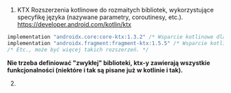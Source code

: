 1) KTX
Rozszerzenia kotlinowe do rozmaitych bibliotek, wykorzystujące specyfikę języka (nazywane parametry, coroutinesy, etc.).
https://developer.android.com/kotlin/ktx

```kotlin
implementation "androidx.core:core-ktx:1.3.2" /* Wsparcie kotlinowe dla różnych paczek. */
implementation "androidx.fragment:fragment-ktx:1.5.5" /* Wsparcie kotlinowe dla API fragmentów. */
/* Etc., może być więcej takich rozszerzeń. */
```

**Nie trzeba definiować "zwykłej" biblioteki, ktx-y zawierają wszystkie funkcjonalności (niektóre i tak są pisane już w kotlinie i tak).**

2) 